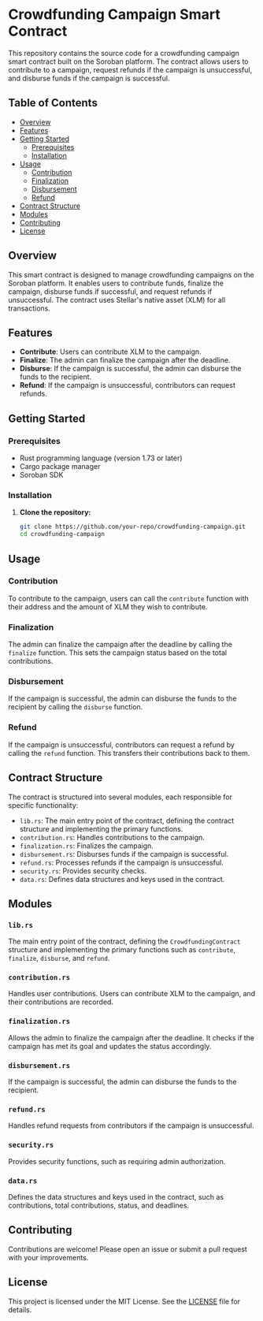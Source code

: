 # Crowdfunding Campaign Smart Contract

This repository contains the source code for a crowdfunding campaign smart contract built on the Soroban platform. The contract allows users to contribute to a campaign, request refunds if the campaign is unsuccessful, and disburse funds if the campaign is successful.

## Table of Contents

- [Overview](#overview)
- [Features](#features)
- [Getting Started](#getting-started)
  - [Prerequisites](#prerequisites)
  - [Installation](#installation)
- [Usage](#usage)
  - [Contribution](#contribution)
  - [Finalization](#finalization)
  - [Disbursement](#disbursement)
  - [Refund](#refund)
- [Contract Structure](#contract-structure)
- [Modules](#modules)
- [Contributing](#contributing)
- [License](#license)

## Overview

This smart contract is designed to manage crowdfunding campaigns on the Soroban platform. It enables users to contribute funds, finalize the campaign, disburse funds if successful, and request refunds if unsuccessful. The contract uses Stellar's native asset (XLM) for all transactions.

## Features

- **Contribute**: Users can contribute XLM to the campaign.
- **Finalize**: The admin can finalize the campaign after the deadline.
- **Disburse**: If the campaign is successful, the admin can disburse the funds to the recipient.
- **Refund**: If the campaign is unsuccessful, contributors can request refunds.

## Getting Started

### Prerequisites

- Rust programming language (version 1.73 or later)
- Cargo package manager
- Soroban SDK

### Installation

1. **Clone the repository:**
   ```bash
   git clone https://github.com/your-repo/crowdfunding-campaign.git
   cd crowdfunding-campaign

## Usage

### Contribution
To contribute to the campaign, users can call the `contribute` function with their address and the amount of XLM they wish to contribute.

### Finalization
The admin can finalize the campaign after the deadline by calling the `finalize` function. This sets the campaign status based on the total contributions.

### Disbursement
If the campaign is successful, the admin can disburse the funds to the recipient by calling the `disburse` function.

### Refund
If the campaign is unsuccessful, contributors can request a refund by calling the `refund` function. This transfers their contributions back to them.

## Contract Structure
The contract is structured into several modules, each responsible for specific functionality:

- `lib.rs`: The main entry point of the contract, defining the contract structure and implementing the primary functions.
- `contribution.rs`: Handles contributions to the campaign.
- `finalization.rs`: Finalizes the campaign.
- `disbursement.rs`: Disburses funds if the campaign is successful.
- `refund.rs`: Processes refunds if the campaign is unsuccessful.
- `security.rs`: Provides security checks.
- `data.rs`: Defines data structures and keys used in the contract.

## Modules

### `lib.rs`
The main entry point of the contract, defining the `CrowdfundingContract` structure and implementing the primary functions such as `contribute`, `finalize`, `disburse`, and `refund`.

### `contribution.rs`
Handles user contributions. Users can contribute XLM to the campaign, and their contributions are recorded.

### `finalization.rs`
Allows the admin to finalize the campaign after the deadline. It checks if the campaign has met its goal and updates the status accordingly.

### `disbursement.rs`
If the campaign is successful, the admin can disburse the funds to the recipient.

### `refund.rs`
Handles refund requests from contributors if the campaign is unsuccessful.

### `security.rs`
Provides security functions, such as requiring admin authorization.

### `data.rs`
Defines the data structures and keys used in the contract, such as contributions, total contributions, status, and deadlines.

## Contributing
Contributions are welcome! Please open an issue or submit a pull request with your improvements.

## License
This project is licensed under the MIT License. See the [LICENSE](LICENSE) file for details.
